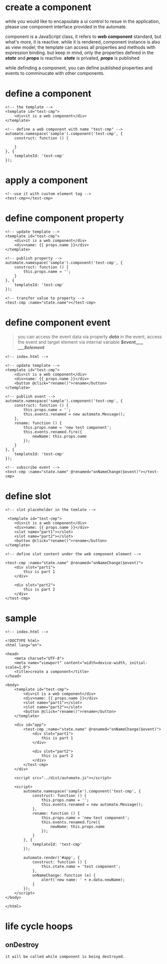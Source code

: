 # create a component

while you would like to encapsulate a ui control to resue in the application, please use component interface provided in the automate.

component is a JavaScript class, it refers to __web component__ standard, but what's more, it is reactive. while it is rendered, component instance is also as view model, the template can access all properties and methods with expression binding. but keep in mind, only the properties defined in the ___state___ and ___props___ is reactive. ___state___ is privated, ___props___ is published

while definding a component, you can define published properties and events to comminucate with other components.

# define a component

```
<!-- the template -->
<template id="test-cmp">
    <div>it is a web component</div>
</template>

<!-- define a web component with name "test-cmp" -->
automate.namespace('sample').component('test-cmp', {
    construct: function () {
       
    }
}, {
    templateId: 'test-cmp'
});
```

# apply a component

```
<!--use it with custom element tag -->
<test-cmp></test-cmp>
```

# define component property

```
<!-- update template -->
<template id="test-cmp">
    <div>it is a web component</div>
    <div>name: {{ props.name }}</div>
</template>

<!-- publish property -->
automate.namespace('sample').component('test-cmp', {
    construct: function () {
        this.props.name = '';
    }
}, {
    templateId: 'test-cmp'
});

<!-- transfer value to property -->
<test-cmp :name="state.name"></test-cmp>
```

# define component event

> you can access the event data via property ___data___ in the event, access the event and target element via internal variable ___$event___, ___$element___

```
<!-- index.html -->

<!-- update template -->
<template id="test-cmp">
    <div>it is a web component</div>
    <div>name: {{ props.name }}</div>
    <button @click="rename()">rename</button>
</template>

<!-- publish event -->
automate.namespace('sample').component('test-cmp', {
    construct: function () {
        this.props.name = '';
        this.events.renamed = new automate.Message();
    },
    rename: function () {
        this.props.name = 'new test component';
        this.events.renamed.fire({
            newName: this.props.name
        });
    }
}, {
    templateId: 'test-cmp'
});

<!-- subscribe event -->
<test-cmp :name="state.name" @renamed="onNameChange($event)"></test-cmp>
```

# define slot

```
<!-- slot placeholder in the temlate -->

 <template id="test-cmp">
    <div>it is a web component</div>
    <div>name: {{ props.name }}</div>
    <slot name="part1"></slot>
    <slot name="part2"></slot>
    <button @click="rename()">rename</button>
</template>

<!-- define slot content under the web component element -->

<test-cmp :name="state.name" @renamed="onNameChange($event)">
    <div slot="part1">
        this is part 1
    </div>

    <div slot="part2">
        this is part 2
    </div>
</test-cmp>
```

# sample

```
<!-- index.html -->

<!DOCTYPE html>
<html lang="en">

<head>
    <meta charset="UTF-8">
    <meta name="viewport" content="width=device-width, initial-scale=1.0">
    <title>create a component</title>
</head>

<body>
    <template id="test-cmp">
        <div>it is a web component</div>
        <div>name: {{ props.name }}</div>
        <slot name="part1"></slot>
        <slot name="part2"></slot>
        <button @click="rename()">rename</button>
    </template>

    <div id="app">
        <test-cmp :name="state.name" @renamed="onNameChange($event)">
            <div slot="part1">
                this is part 1
            </div>
     
            <div slot="part2">
                this is part 2
            </div>
        </test-cmp>
    </div>

    <script src="../dist/automate.js"></script>

    <script>
        automate.namespace('sample').component('test-cmp', {
            construct: function () {
                this.props.name = '';
                this.events.renamed = new automate.Message();
            },
            rename: function () {
                this.props.name = 'new test component';
                this.events.renamed.fire({
                    newName: this.props.name
                });
            }
        }, {
            templateId: 'test-cmp'
        });

        automate.render('#app', {
            construct: function () {
                this.state.name = 'test component';
            },
            onNameChange: function (e) {
                alert('new name: ' + e.data.newName);
            }
        });
    </script>
</body>

</html>
```

# life cycle hoops

## onDestroy

    it will be called while component is being destroyed.



